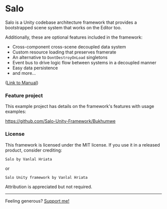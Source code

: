 # Salo

Salo is a Unity codebase architecture framework that provides a bootstrapped scene system that works on the Editor too.

Additionally, these are optional features included in the framework:
- Cross-component cross-scene decoupled data system
- Custom resource loading that preserves framerate
- An alternative to `DontDestroyOnLoad` singletons
- Event bus to drive logic flow between systems in a decoupled manner
- Easy data persistence
- and more…

([Link to Manual](https://www.notion.so/Salo-Manual-1d15eb3be3278058876cd7eb3bf055b4))

### Feature project
This example project has details on the framework's features with usage examples:

https://github.com/Salo-Unity-Framework/Bukhumwe

### License
This framework is licensed under the MIT license. If you use it in a released product, consider crediting:

`Salo by Vanlal Hriata`

or 

`Salo Unity framework by Vanlal Hriata`

Attribution is appreciated but not required.

---

Feeling generous? [Support me!](https://ko-fi.com/vanlalhriata)
